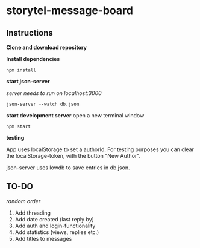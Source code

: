 # storytel-message-board

## Instructions

**Clone and download repository**

**Install dependencies**

`npm install`

**start json-server**

_server needs to run on localhost:3000_

`json-server --watch db.json`

**start development server**
open a new terminal window

`npm start`

**testing**

App uses localStorage to set a authorId. For testing purposes you can clear the localStorage-token, with the button "New Author".

json-server uses lowdb to save entries in db.json.

## TO-DO

_random order_

1. Add threading
2. Add date created (last reply by)
3. Add auth and login-functionality
4. Add statistics (views, replies etc.)
5. Add titles to messages
